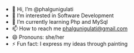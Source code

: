 - 👋 Hi, I’m @phalgunigulati
- 👀 I’m interested in Software Development
- 🌱 I’m currently learning Php and MySql
- 📫 How to reach me phalgunigulati@gmail.com
- 😄 Pronouns: she/her
- ⚡ Fun fact: I express my ideas through painting

<!---
phalgunigulati/phalgunigulati is a ✨ special ✨ repository because its `README.md` (this file) appears on your GitHub profile.
You can click the Preview link to take a look at your changes.
--->
